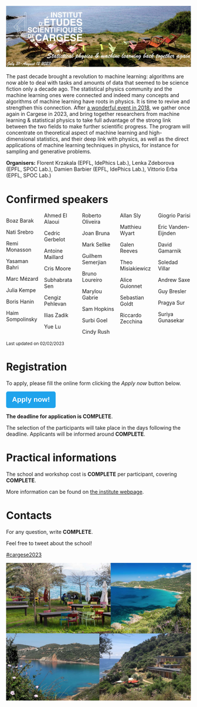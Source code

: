 ![program](cargese2023.jpg)

The past decade brought a revolution to machine learning: algorithms are now able to deal with tasks and amounts of data that seemed to be science fiction only a decade ago. The statistical physics community and the machine learning ones were connected and indeed many concepts and algorithms of machine learning have roots in physics. It is time to revive and strengthen this connection. After [a wonderful event in 2018](https://krzakala.github.io/cargese.io/), we gather once again in Cargese in 2023, and bring together researchers from machine learning & statistical physics to take full advantage of the strong link between the two fields to make further scientific progress.  The program will concentrate on theoretical aspect of machine learning and high-dimensional statistics, and their deep link with physics, as well as the direct applications of machine learning techniques in physics, for instance for sampling and generative problems.

__Organisers:__ Florent Krzakala (EPFL, IdePhics Lab.), Lenka Zdeborova (EPFL, SPOC Lab.), Damien Barbier (EPFL, IdePhics Lab.), Vittorio Erba (EPFL, SPOC Lab.)

# Confirmed speakers

<div style="column-count: 5;">

Boaz Barak

Nati Srebro

Remi Monasson 

Yasaman Bahri 

Marc Mézard

Julia Kempe

Boris Hanin

Haim Sompolinsky 

Ahmed El Alaoui 

Cedric Gerbelot 

Antoine Maillard 

Cris Moore

Subhabrata Sen 

Cengiz Pehlevan 

Ilias Zadik 

Yue Lu 

Roberto Oliveira 

Joan Bruna 

Mark Sellke 

Guilhem Semerjian 

Bruno Loureiro 

Marylou Gabrie 

Sam Hopkins 

Surbi Goel 

Cindy Rush 

Allan Sly 

Matthieu Wyart 

Galen Reeves 

Theo Misiakiewicz

Alice Guionnet

Sebastian Goldt 

Riccardo Zecchina 

Giogrio Parisi 

Eric Vanden-Eijnden

David Gamarnik 

Soledad Villar 

Andrew Saxe 

Guy Bresler 

Pragya Sur

Suriya Gunasekar
</div>

<small>Last updated on 02/02/2023</small>

# Registration

To apply, please fill the online form clicking the _Apply now_ button below.

[<button style="
display: inline-block; 
border-radius: 0.317rem; 
padding: 0.5rem 1rem;
border: 0;
background-color: #1fa3ec;
color: #fff;
text-decoration: none;
font-weight: 700;
font-size: 1.2rem;
line-height: 1.5;
cursor: pointer;
">
 Apply now!
</button>](https://forms.gle/RQGbMxUyRjE8iXt27)

__The deadline for application is COMPLETE__.

The selection of the participants will take place in the days following the deadline. 
Applicants will be informed around __COMPLETE__. 

# Practical informations

The school and workshop cost is __COMPLETE__ per participant, covering __COMPLETE__. 

More information can be found on [the institute webpage](http://www.iesc.univ-corse.fr/index.php?id=1&L=1).

# Contacts

For any question, write __COMPLETE__.

Feel free to tweet about the school! 

<a href="https://twitter.com/intent/tweet?button_hashtag=cargese2023&ref_src=twsrc%5Etfw" class="twitter-hashtag-button" data-show-count="false"> #cargese2023</a><script async src="https://platform.twitter.com/widgets.js" charset="utf-8"></script>



<!-- # Organization Committee:
Florent Krzakala (EPFL, IdePhics Lab.), Lenka Zdeborova (EPFL, SPOC Lab.), Vittorio Erba (EPFL, SPOC Lab.), Damien Barbier (EPFL, IdePhics Lab.)
           -->
<!-- <a href="https://twitter.com/intent/tweet?button_hashtag=cargese2023&ref_src=twsrc%5Etfw" class="twitter-hashtag-button" data-show-count="false">Tweet #cargese2023</a><script async src="https://platform.twitter.com/widgets.js" charset="utf-8"></script> -->


![program](cargese.jpg)
